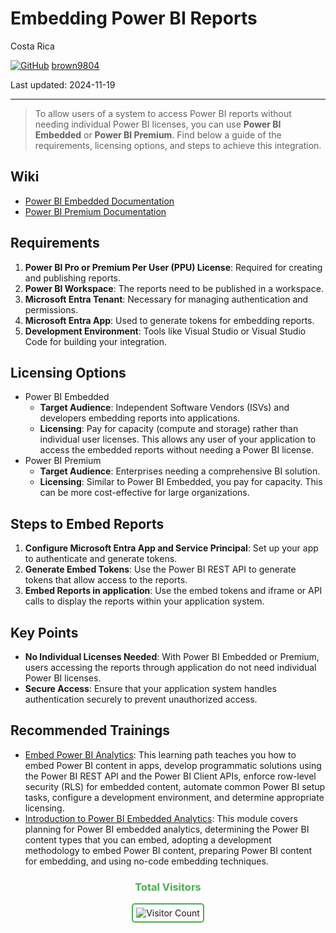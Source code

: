 # Embedding Power BI Reports

Costa Rica

[![GitHub](https://img.shields.io/badge/--181717?logo=github&logoColor=ffffff)](https://github.com/)
[brown9804](https://github.com/brown9804)

Last updated: 2024-11-19

------------------------------------------

> To allow users of a system to access Power BI reports without needing individual Power BI licenses, you can use **Power BI Embedded** or **Power BI Premium**. Find below a guide of the requirements, licensing options, and steps to achieve this integration.

## Wiki 

- [Power BI Embedded Documentation](https://docs.microsoft.com/en-us/power-bi/developer/embedded/embedding)
- [Power BI Premium Documentation](https://docs.microsoft.com/en-us/power-bi/admin/service-premium-what-is)

## Requirements
1. **Power BI Pro or Premium Per User (PPU) License**: Required for creating and publishing reports.
2. **Power BI Workspace**: The reports need to be published in a workspace.
3. **Microsoft Entra Tenant**: Necessary for managing authentication and permissions.
4. **Microsoft Entra App**: Used to generate tokens for embedding reports.
5. **Development Environment**: Tools like Visual Studio or Visual Studio Code for building your integration.

## Licensing Options
- Power BI Embedded
  - **Target Audience**: Independent Software Vendors (ISVs) and developers embedding reports into applications.
  - **Licensing**: Pay for capacity (compute and storage) rather than individual user licenses. This allows any user of your application to access the embedded reports without needing a Power BI license.
- Power BI Premium
  - **Target Audience**: Enterprises needing a comprehensive BI solution.
  - **Licensing**: Similar to Power BI Embedded, you pay for capacity. This can be more cost-effective for large organizations.

## Steps to Embed Reports
1. **Configure Microsoft Entra App and Service Principal**: Set up your app to authenticate and generate tokens.
2. **Generate Embed Tokens**: Use the Power BI REST API to generate tokens that allow access to the reports.
3. **Embed Reports in application**: Use the embed tokens and iframe or API calls to display the reports within your application system.

## Key Points
- **No Individual Licenses Needed**: With Power BI Embedded or Premium, users accessing the reports through application do not need individual Power BI licenses.
- **Secure Access**: Ensure that your application system handles authentication securely to prevent unauthorized access.

## Recommended Trainings 

- [Embed Power BI Analytics](https://learn.microsoft.com/en-us/training/paths/power-bi-embedded/): This learning path teaches you how to embed Power BI content in apps, develop programmatic solutions using the Power BI REST API and the Power BI Client APIs, enforce row-level security (RLS) for embedded content, automate common Power BI setup tasks, configure a development environment, and determine appropriate licensing.
- [Introduction to Power BI Embedded Analytics](https://learn.microsoft.com/en-us/training/modules/power-bi-embedded-intro/): This module covers planning for Power BI embedded analytics, determining the Power BI content types that you can embed, adopting a development methodology to embed Power BI content, preparing Power BI content for embedding, and using no-code embedding techniques.

<div align="center">
  <h3 style="color: #4CAF50;">Total Visitors</h3>
  <img src="https://profile-counter.glitch.me/brown9804/count.svg" alt="Visitor Count" style="border: 2px solid #4CAF50; border-radius: 5px; padding: 5px;"/>
</div>